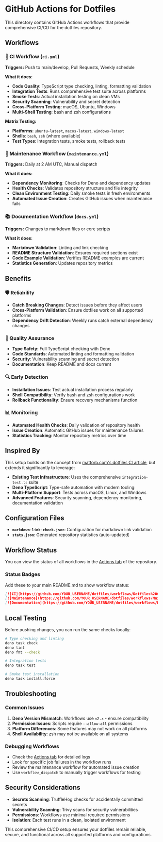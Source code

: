 # GitHub Actions for Dotfiles

This directory contains GitHub Actions workflows that provide comprehensive CI/CD for the dotfiles repository.

## Workflows

### 🔧 CI Workflow (`ci.yml`)

**Triggers:** Push to main/develop, Pull Requests, Weekly schedule

**What it does:**

- **Code Quality**: TypeScript type checking, linting, formatting validation
- **Integration Tests**: Runs comprehensive test suite across platforms
- **Smoke Tests**: Actual installation testing on clean VMs
- **Security Scanning**: Vulnerability and secret detection
- **Cross-Platform Testing**: macOS, Ubuntu, Windows
- **Multi-Shell Testing**: bash and zsh configurations

**Matrix Testing:**

- **Platforms**: `ubuntu-latest`, `macos-latest`, `windows-latest`
- **Shells**: `bash`, `zsh` (where available)
- **Test Types**: Integration tests, smoke tests, rollback tests

### 🔄 Maintenance Workflow (`maintenance.yml`)

**Triggers:** Daily at 2 AM UTC, Manual dispatch

**What it does:**

- **Dependency Monitoring**: Checks for Deno and dependency updates
- **Health Checks**: Validates repository structure and file integrity
- **Clean Environment Testing**: Daily smoke tests in fresh environments
- **Automated Issue Creation**: Creates GitHub issues when maintenance fails

### 📚 Documentation Workflow (`docs.yml`)

**Triggers:** Changes to markdown files or core scripts

**What it does:**

- **Markdown Validation**: Linting and link checking
- **README Structure Validation**: Ensures required sections exist
- **Code Example Validation**: Verifies README examples are current
- **Statistics Generation**: Updates repository metrics

## Benefits

### 🛡️ Reliability

- **Catch Breaking Changes**: Detect issues before they affect users
- **Cross-Platform Validation**: Ensure dotfiles work on all supported platforms
- **Dependency Drift Detection**: Weekly runs catch external dependency changes

### 🚀 Quality Assurance

- **Type Safety**: Full TypeScript checking with Deno
- **Code Standards**: Automated linting and formatting validation
- **Security**: Vulnerability scanning and secret detection
- **Documentation**: Keep README and docs current

### 🔍 Early Detection

- **Installation Issues**: Test actual installation process regularly
- **Shell Compatibility**: Verify bash and zsh configurations work
- **Rollback Functionality**: Ensure recovery mechanisms function

### 📊 Monitoring

- **Automated Health Checks**: Daily validation of repository health
- **Issue Creation**: Automatic GitHub issues for maintenance failures
- **Statistics Tracking**: Monitor repository metrics over time

## Inspired By

This setup builds on the concept from [mattorb.com's dotfiles CI article](https://mattorb.com/ci-your-dotfiles-with-github-actions/), but extends it significantly to leverage:

- **Existing Test Infrastructure**: Uses the comprehensive `integration-test.ts` suite
- **Deno TypeScript**: Type-safe automation with modern tooling
- **Multi-Platform Support**: Tests across macOS, Linux, and Windows
- **Advanced Features**: Security scanning, dependency monitoring, documentation validation

## Configuration Files

- **`markdown-link-check.json`**: Configuration for markdown link validation
- **`stats.json`**: Generated repository statistics (auto-updated)

## Workflow Status

You can view the status of all workflows in the [Actions tab](../../actions) of the repository.

### Status Badges

Add these to your main README.md to show workflow status:

```markdown
[![CI](https://github.com/YOUR_USERNAME/dotfiles/workflows/Dotfiles%20CI/badge.svg)](https://github.com/YOUR_USERNAME/dotfiles/actions/workflows/ci.yml)
[![Maintenance](https://github.com/YOUR_USERNAME/dotfiles/workflows/Maintenance/badge.svg)](https://github.com/YOUR_USERNAME/dotfiles/actions/workflows/maintenance.yml)
[![Documentation](https://github.com/YOUR_USERNAME/dotfiles/workflows/Documentation/badge.svg)](https://github.com/YOUR_USERNAME/dotfiles/actions/workflows/docs.yml)
```

## Local Testing

Before pushing changes, you can run the same checks locally:

```bash
# Type checking and linting
deno task check
deno lint
deno fmt --check

# Integration tests
deno task test

# Smoke test installation
deno task install:force
```

## Troubleshooting

### Common Issues

1. **Deno Version Mismatch**: Workflows use `v2.x` - ensure compatibility
2. **Permission Issues**: Scripts require `--allow-all` permissions
3. **Platform Differences**: Some features may not work on all platforms
4. **Shell Availability**: zsh may not be available on all systems

### Debugging Workflows

- Check the [Actions tab](../../actions) for detailed logs
- Look for specific job failures in the workflow runs
- Review the maintenance workflow for automated issue creation
- Use `workflow_dispatch` to manually trigger workflows for testing

## Security Considerations

- **Secrets Scanning**: TruffleHog checks for accidentally committed secrets
- **Vulnerability Scanning**: Trivy scans for security vulnerabilities
- **Permissions**: Workflows use minimal required permissions
- **Isolation**: Each test runs in a clean, isolated environment

This comprehensive CI/CD setup ensures your dotfiles remain reliable, secure, and functional across all supported platforms and configurations.
